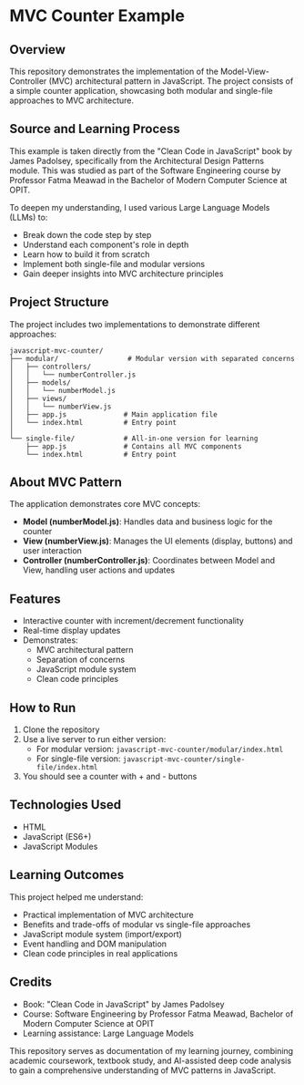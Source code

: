 # MVC Counter Example

## Overview
This repository demonstrates the implementation of the Model-View-Controller (MVC) architectural pattern in JavaScript. The project consists of a simple counter application, showcasing both modular and single-file approaches to MVC architecture.

## Source and Learning Process

This example is taken directly from the "Clean Code in JavaScript" book by James Padolsey, specifically from the Architectural Design Patterns module. This was studied as part of the Software Engineering course by Professor Fatma Meawad in the Bachelor of Modern Computer Science at OPIT. 

To deepen my understanding, I used various Large Language Models (LLMs) to:
- Break down the code step by step
- Understand each component's role in depth
- Learn how to build it from scratch
- Implement both single-file and modular versions
- Gain deeper insights into MVC architecture principles

## Project Structure

The project includes two implementations to demonstrate different approaches:

```plaintext
javascript-mvc-counter/
├── modular/                 # Modular version with separated concerns
│   ├── controllers/
│   │   └── numberController.js
│   ├── models/
│   │   └── numberModel.js
│   ├── views/
│   │   └── numberView.js
│   ├── app.js              # Main application file
│   └── index.html          # Entry point
│
└── single-file/            # All-in-one version for learning
    ├── app.js              # Contains all MVC components
    └── index.html          # Entry point
```

## About MVC Pattern

The application demonstrates core MVC concepts:
- **Model (numberModel.js)**: Handles data and business logic for the counter
- **View (numberView.js)**: Manages the UI elements (display, buttons) and user interaction
- **Controller (numberController.js)**: Coordinates between Model and View, handling user actions and updates

## Features

- Interactive counter with increment/decrement functionality
- Real-time display updates
- Demonstrates:
  - MVC architectural pattern
  - Separation of concerns
  - JavaScript module system
  - Clean code principles

## How to Run

1. Clone the repository
2. Use a live server to run either version:
   - For modular version: `javascript-mvc-counter/modular/index.html`
   - For single-file version: `javascript-mvc-counter/single-file/index.html`
3. You should see a counter with + and - buttons

## Technologies Used
- HTML
- JavaScript (ES6+)
- JavaScript Modules

## Learning Outcomes

This project helped me understand:
- Practical implementation of MVC architecture
- Benefits and trade-offs of modular vs single-file approaches
- JavaScript module system (import/export)
- Event handling and DOM manipulation
- Clean code principles in real applications

## Credits
- Book: "Clean Code in JavaScript" by James Padolsey
- Course: Software Engineering by Professor Fatma Meawad, Bachelor of Modern Computer Science at OPIT
- Learning assistance: Large Language Models

This repository serves as documentation of my learning journey, combining academic coursework, textbook study, and AI-assisted deep code analysis to gain a comprehensive understanding of MVC patterns in JavaScript.